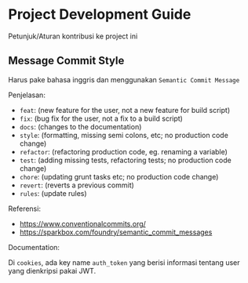 # Project Development Guide

Petunjuk/Aturan kontribusi ke project ini

## Message Commit Style

Harus pake bahasa inggris dan menggunakan `Semantic Commit Message`

Penjelasan:

- `feat`: (new feature for the user, not a new feature for build script)
- `fix`: (bug fix for the user, not a fix to a build script)
- `docs`: (changes to the documentation)
- `style`: (formatting, missing semi colons, etc; no production code change)
- `refactor`: (refactoring production code, eg. renaming a variable)
- `test`: (adding missing tests, refactoring tests; no production code change)
- `chore`: (updating grunt tasks etc; no production code change)
- `revert`: (reverts a previous commit)
- `rules`: (update rules)

Referensi:

- <https://www.conventionalcommits.org/>
- <https://sparkbox.com/foundry/semantic_commit_messages>

Documentation:

Di `cookies`, ada key name `auth_token` yang berisi informasi tentang user yang dienkripsi pakai JWT.

